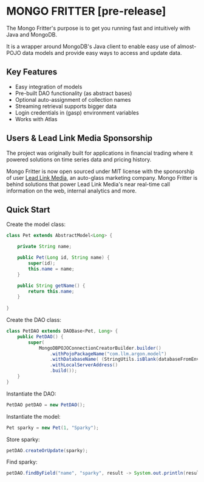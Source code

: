 # MONGO FRITTER [pre-release]
The Mongo Fritter's purpose is to get you running fast and intuitively with Java and MongoDB.

It is a wrapper around MongoDB's Java client to enable easy 
use of almost-POJO data models and provide easy ways to access and update data.

## Key Features
+ Easy integration of models
+ Pre-built DAO functionality (as abstract bases)
+ Optional auto-assignment of collection names
+ Streaming retrieval supports bigger data
+ Login credentials in (gasp) environment variables
+ Works with Atlas

## Users & Lead Link Media Sponsorship

The project was originally built for applications in financial trading where it powered
solutions on time series data and pricing history. 

Mongo Fritter is now open sourced under MIT license with the sponsorship of user
[Lead Link Media](https://leadlinkmedia.com/), 
an auto-glass marketing company.  Mongo Fritter is behind solutions that power 
Lead Link Media's near real-time call information on the web, internal analytics
and more.

## Quick Start

Create the model class:
```java
class Pet extends AbstractModel<Long> {

    private String name;

    public Pet(Long id, String name) {
        super(id);
        this.name = name;
    }

    public String getName() {
        return this.name;
    }
    
}
```

Create the DAO class:
```java
class PetDAO extends DAOBase<Pet, Long> {
    public PetDAO() {
        super(
            MongoDBPOJOConnectionCreatorBuilder.builder()
                .withPojoPackageName("com.llm.argon.model")
                .withDatabaseName( (StringUtils.isBlank(databaseFromEnv)) ? "llm_argon" : databaseFromEnv )
                .withLocalServerAddress()
                .build());
    }
}
```

Instantiate the DAO:
```java
PetDAO petDAO = new PetDAO();
```

Instantiate the model:
```java
Pet sparky = new Pet(1, "Sparky");
```

Store sparky:
```java
petDAO.createOrUpdate(sparky);
```

Find sparky:
```java
petDAO.findByField("name", "sparky", result -> System.out.println(result.getName()));
```